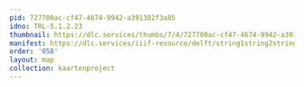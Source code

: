 ```yaml
---
pid: 727700ac-cf47-4674-9942-a391382f3a85
idno: TRL-5.1.2.23
thumbnail: https://dlc.services/thumbs/7/4/727700ac-cf47-4674-9942-a391382f3a85/full/400,339/0/default.jpg
manifest: https://dlc.services/iiif-resource/delft/string1string2string3/kaartenproject-2007/TRL-5.1.2.23
order: '058'
layout: map
collection: kaartenproject
---
```

